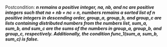 Postcondition: ***n remains a positive integer, na, nb, and nc are positive integers such that na + nb + nc = n, numbers remains a sorted list of n positive integers in descending order, group_a, group_b, and group_c are lists containing distributed numbers from the numbers list, sum_a, sum_b, and sum_c are the sums of the numbers in group_a, group_b, and group_c, respectively. Additionally, the condition func_1(sum_a, sum_b, sum_c) is false.***